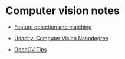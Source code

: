 # Computer vision notes

- [Feature detection and matching](cv/feature.md)

- [Udacity: Computer Vision Nanodegree](cv/udacity.md)

- [OpenCV Tips](cv/opencv.md)
